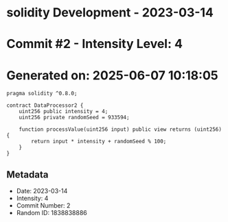 ﻿# solidity Development - 2023-03-14
# Commit #2 - Intensity Level: 4
# Generated on: 2025-06-07 10:18:05
```solidity
pragma solidity ^0.8.0;

contract DataProcessor2 {
    uint256 public intensity = 4;
    uint256 private randomSeed = 933594;

    function processValue(uint256 input) public view returns (uint256) {
        return input * intensity + randomSeed % 100;
    }
}
```
## Metadata
- Date: 2023-03-14
- Intensity: 4
- Commit Number: 2
- Random ID: 1838838886
